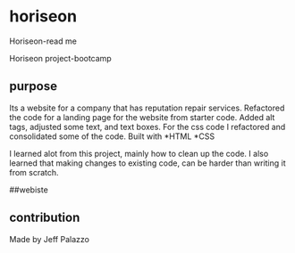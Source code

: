 # horiseon


Horiseon-read me 

Horiseon project-bootcamp
## purpose
 Its a website for a company that has reputation repair services. 
Refactored  the code for a landing page for the website from starter code.
Added alt tags, adjusted some text, and text boxes.
For the css code I refactored and consolidated some of the code.
Built with 
*HTML
*CSS

I learned alot from this project, mainly how to clean up the code.
I also learned that making changes to existing code, can be harder than writing it from scratch.

##webiste

## contribution 
Made by Jeff Palazzo
